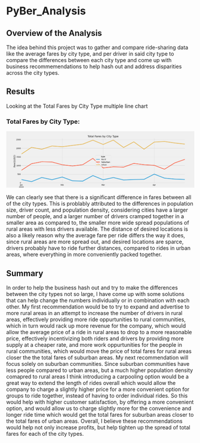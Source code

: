 # PyBer_Analysis

## Overview of the Analysis
The idea behind this project was to gather and compare ride-sharing data like the average fares by city type, and per driver in said city type to compare the differences between each city type and come up with business recommemendations to help hash out and address disparities across the city types.

## Results
Looking at the Total Fares by City Type multiple line chart

### Total Fares by City Type:
![Total Fares by City Type](https://github.com/lrngdtascinc/PyBer_Analysis/blob/1728781fce497ba2eb1f5ee72e31a0fa12bd0d22/Pyber%20Analysis%20of%20Fares%20by%20City%20Type.png)

We can clearly see that there is a significant difference in fares between all of the city types. This is problably attributed to the differences in population size, driver count, and population density, considering cities have a larger number of people, and a larger number of drivers cramped together in a smaller area as compared to, the smaller more wide spread populations of rural areas with less drivers available. The distance of desired locations is also a likely reason why the average fare per ride differs the way it does, since rural areas are more spread out, and desired locations are sparce, drivers probably have to ride further distances, compared to rides in urban areas, where everything in more conveniently packed together.  
## Summary
In order to help the business hash out and try to make the differences between the city types not so large, I have come up with some solutions that can help change the numbers individually or in combination with each other. My first recommendation would be to try to expand and advertise to more rural areas in an attempt to increase the number of drivers in rural areas, effectively providing more ride oppurtunities to rural communities, which in turn would rack up more revenue for the company, which would allow the average price of a ride in rural areas to drop to a more reasonable price, effectively incentivizing both riders and drivers by providing more supply at a cheaper rate, and more work oppurtunities for the people in rural communities, which would move the price of total fares for rural areas closer the the total fares of suburban areas. My next recommendation will focus solely on suburban communities. Since suburban communities have less people compared to urban areas, but a much higher population density comapred to rural areas I think introducing a carpooling option would be a great way to extend the length of rides overall which would allow the company to charge a slightly higher price for a more convenient option for groups to ride together, instead of having to order individual rides. So this would help with higher customer satisfaction, by offering a more convenient option, and would allow us to charge slightly more for the convenience and longer ride time which would get the total fares for suburban areas closer to the total fares of urban areas. Overall, I believe these recommendations would help not only increase profits, but help tighten up the spread of total fares for each of the city types.        
